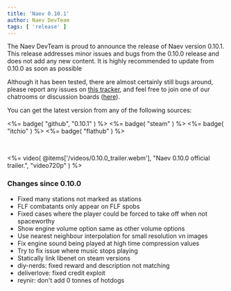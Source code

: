 ```yaml
---
title: 'Naev 0.10.1'
author: Naev DevTeam
tags: [ 'release' ]
---
```

The Naev DevTeam is proud to announce the release of Naev version 0.10.1. This
release addresses minor issues and bugs from the 0.10.0 release and does not add
any new content. It is highly recommended to update from 0.10.0 as soon as possible

Although it has been tested, there are almost certainly still bugs
around, please report any issues on [this
tracker](https://github.com/naev/naev/issues), and feel free to join one of our
chatrooms or discussion boards ([here](https://naev.org/contact)).

You can get the latest version from any of the following sources:

<%= badge( "github", "0.10.1" ) %>
<%= badge( "steam" ) %>
<%= badge( "itchio" ) %>
<%= badge( "flathub" ) %>

<br>

<%= video( @items['/videos/0.10.0_trailer.webm'], "Naev 0.10.0 official trailer.", "video720p" ) %>

### Changes since 0.10.0
* Fixed many stations not marked as stations
* FLF combatants only appear on FLF spobs
* Fixed cases where the player could be forced to take off when not spaceworthy
* Show engine volume option same as other volume options
* Use nearest neighbour interpolation for small resolution vn images
* Fix engine sound being played at high time compression values
* Try to fix issue where music stops playing
* Statically link libenet on steam versions
* diy-nerds: fixed reward and description not matching
* deliverlove: fixed credit exploit
* reynir: don't add 0 tonnes of hotdogs
